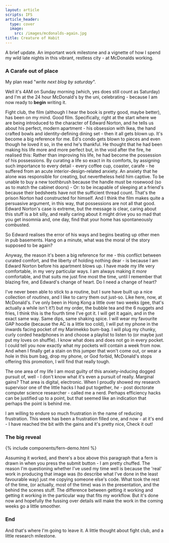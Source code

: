 ```yaml
---
layout: article
scripts: IFS
article_header:
  type: cover
  image:
    src: /images/mcdonalds-again.jpg
title: Creature of Habit
---
```


A brief update. An important work milestone and a vignette of how I spend my wild late nights in this vibrant, restless city - at McDonalds working.

<!--more-->

### A Carafe out of place

My plan read "_write next blog by saturday_".

Well it's 4AM on Sunday morning (which, yes does still count as Saturday) and I'm at the 24 hour McDonald's by the uni, celebrating - because I am now ready to **begin** writing it.

Fight club, the film (although I hear the book is pretty good, maybe better), has been on my mind. Good film. Specifically, right at the start where we are being introduced to the character of Edward Norton, and he tells us about his perfect, modern apartment - his obsession with Ikea, the hand crafted bowls and identity-defining dining set - then it all gets blown up. It's become a big reference for me. Ed's condo gets blown to pieces and even though he loved it so, in the end he's thankful. He thought that he had been making his life more and more perfect but, in the void after the fire, he realised this: Rather than improving his life, he had become the possession of his possessions. By curating a life so exact in its comforts, by assigning such importance to every detail - every coffee cup, coaster, carafe - he suffered from an acute interior-design-related anxiety. An anxiety that he alone was responsible for creating, but nevertheless held him captive. To be unable to buy a new toothbrush because the handle must be rosewood (so as to match the cabinet doors) - Or: to be incapable of sleeping at a friend's because their bedsheets have not the sufficient thread count. That's the prison Norton had constructed for himself. And I think the film makes quite a persuasive argument, in this way, that possessions are not all that good. Edward Norton's case is extreme, but the message is clear, caring about this stuff is a bit silly, and really caring about it might drive you so mad that you get insomnia and, one day, find that your home has spontaneously combusted.

So Edward realises the error of his ways and begins beating up other men in pub basements. Hang on a minute, what was the moral of the story supposed to be again?

Anyway, the reason it's been a big reference for me - this conflict between curated comfort, and the liberty of holding nothing dear - is because I am Edward Norton before his apartment blows up. I have made my life very comfortable, in my very particular ways. I am always making it _more_ comfortable, and that suits me just fine most the time, until I remember that blazing fire, and Edward's change of heart. Do I need a change of heart?

I've never been able to stick to a routine, but I sure have built up a nice collection of _routines_, and I like to carry them out just-so. Like here, now, at McDonald's. I've only been in Hong Kong a little over two weeks (gee, that's actually a while isn't it?) but my order, the bubble tea and the 6 nuggets and fries, I think this is the fourth time I've got it. I will get it again, and in the exact same way. Same dips, same shaking spice. I will wear my favourite GAP hoodie (because the AC is a little too cold), I will put my phone in the inwards facing pocket of my Marimekko bum-bag. I will plug my chunky, curly corded headphones in and choose a playlist to listen to (or maybe just put my loves on shuffle). I know what does and does not go in every pocket. I could tell you now exactly what my pockets will contain a week from now. And when I finally get a stain on this jumper that won't come out, or wear a hole in this bum bag, drop my phone, or God forbid, McDonald's stops offering this promotion, I will find that really tough.

The one area of my life I am most guilty of this anxiety-inducing dogged pursuit of, well - I don't know what it's even a pursuit of really. Marginal gains? That area is digital, electronic. When I proudly showed my research supervisor one of the little hacks I had put together, *he* - post doctorate computer science researcher - called me a nerd. Perhaps efficiency hacks can be justified up to a point, but that seemed like an indication that perhaps the point is behind me.

I am willing to endure so much frustration in the name of reducing frustration. This week has been a frustration filled one, and now - at it's end - I have reached the bit with the gains and it's pretty nice, Check it out! 

### The big reveal
{% include components/fern-demo.html %}

Assuming it worked, and there's a box above this paragraph that a fern is drawn in when you press the submit button - I am pretty chuffed. The reason I'm questioning whether I've used my time well is because the 'real' work in producing that image was (to describe what I've done in the least favourable way) just me copying someone else's code. What took the rest of the time, (or actually, most of the time) was in the presentation, and the behind the scenes stuff. The difference between getting it working and getting it working in the particular way that fits my workflow. But it's done now and hopefully the fussing over details will make the work in the coming weeks go a little smoother.

### End

And that's where I'm going to leave it. A little thought about fight club, and a little research milestone.

